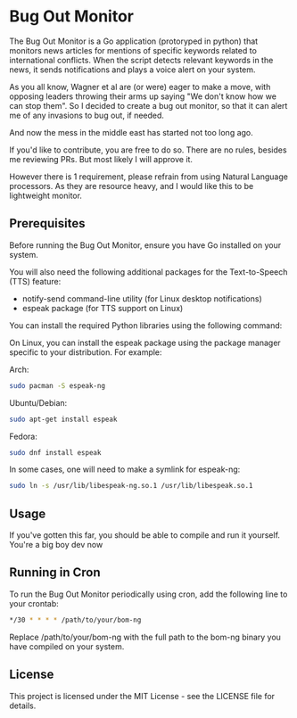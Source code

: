 # Bug Out Monitor

The Bug Out Monitor is a Go application (protoryped in python) that monitors news articles for mentions of specific keywords related to international conflicts. When the script detects relevant keywords in the news, it sends notifications and plays a voice alert on your system.

As you all know, Wagner et al are (or were) eager to make a move, with opposing leaders throwing their arms up saying "We don't know how we can stop them". So I decided to create a bug out monitor, so that it can alert me of any invasions to bug out, if needed.

And now the mess in the middle east has started not too long ago.

If you'd like to contribute, you are free to do so. There are no rules, besides me reviewing PRs. But most likely I will approve it. 

However there is 1 requirement, please refrain from using Natural Language processors. As they are resource heavy, and I would like this to be lightweight monitor.

## Prerequisites

Before running the Bug Out Monitor, ensure you have Go installed on your system.

You will also need the following additional packages for the Text-to-Speech (TTS) feature:

- notify-send command-line utility (for Linux desktop notifications)
- espeak package (for TTS support on Linux)

You can install the required Python libraries using the following command:

On Linux, you can install the espeak package using the package manager specific to your distribution. For example:

Arch:

```bash
sudo pacman -S espeak-ng
```

Ubuntu/Debian:

```bash
sudo apt-get install espeak
```

Fedora:

```bash
sudo dnf install espeak
```

In some cases, one will need to make a symlink for espeak-ng:

```bash
sudo ln -s /usr/lib/libespeak-ng.so.1 /usr/lib/libespeak.so.1
```

## Usage

If you've gotten this far, you should be able to compile and run it yourself. You're a big boy dev now

## Running in Cron

To run the Bug Out Monitor periodically using cron, add the following line to your crontab:

```bash
*/30 * * * * /path/to/your/bom-ng
```

Replace /path/to/your/bom-ng with the full path to the bom-ng binary you have compiled on your system.

## License

This project is licensed under the MIT License - see the LICENSE file for details.
